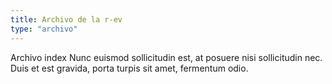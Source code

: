 ```yaml
---
title: Archivo de la r-ev
type: "archivo"
---
```


Archivo index Nunc euismod sollicitudin est, at posuere nisi sollicitudin nec. Duis et est gravida, porta turpis sit amet, fermentum odio.
